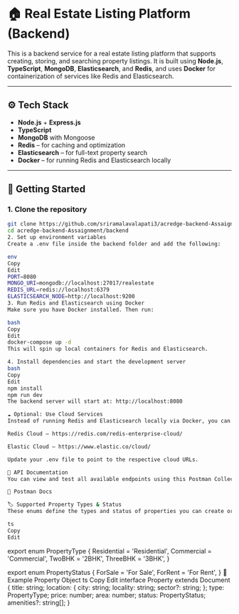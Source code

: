 # 🏠 Real Estate Listing Platform (Backend)

This is a backend service for a real estate listing platform that supports creating, storing, and searching property listings. It is built using **Node.js**, **TypeScript**, **MongoDB**, **Elasticsearch**, and **Redis**, and uses **Docker** for containerization of services like Redis and Elasticsearch.

---

## ⚙️ Tech Stack

- **Node.js** + **Express.js**
- **TypeScript**
- **MongoDB** with Mongoose
- **Redis** – for caching and optimization
- **Elasticsearch** – for full-text property search
- **Docker** – for running Redis and Elasticsearch locally

---

## 🚀 Getting Started

### 1. Clone the repository

```bash
git clone https://github.com/sriramalavalapati3/acredge-backend-Assaignment.git
cd acredge-backend-Assaignment/backend
2. Set up environment variables
Create a .env file inside the backend folder and add the following:

env
Copy
Edit
PORT=8080
MONGO_URI=mongodb://localhost:27017/realestate
REDIS_URL=redis://localhost:6379
ELASTICSEARCH_NODE=http://localhost:9200
3. Run Redis and Elasticsearch using Docker
Make sure you have Docker installed. Then run:

bash
Copy
Edit
docker-compose up -d
This will spin up local containers for Redis and Elasticsearch.

4. Install dependencies and start the development server
bash
Copy
Edit
npm install
npm run dev
The backend server will start at: http://localhost:8080

☁️ Optional: Use Cloud Services
Instead of running Redis and Elasticsearch locally via Docker, you can use managed cloud services:

Redis Cloud – https://redis.com/redis-enterprise-cloud/

Elastic Cloud – https://www.elastic.co/cloud/

Update your .env file to point to the respective cloud URLs.

📄 API Documentation
You can view and test all available endpoints using this Postman Collection:

🔗 Postman Docs

🏷️ Supported Property Types & Status
These enums define the types and status of properties you can create or query.

ts
Copy
Edit
```
export enum PropertyType {
  Residential = 'Residential',
  Commercial = 'Commercial',
  TwoBHK = '2BHK',
  ThreeBHK = '3BHK',
}

export enum PropertyStatus {
  ForSale = 'For Sale',
  ForRent = 'For Rent',
}
📌 Example Property Object
ts
Copy
Edit
interface Property extends Document {
  title: string;
  location: {
    city: string;
    locality: string;
    sector?: string;
  };
  type: PropertyType;
  price: number;
  area: number;
  status: PropertyStatus;
  amenities?: string[];
}
